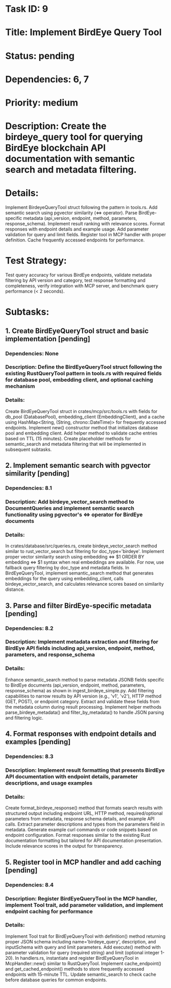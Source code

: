 # Task ID: 9
# Title: Implement BirdEye Query Tool
# Status: pending
# Dependencies: 6, 7
# Priority: medium
# Description: Create the birdeye_query tool for querying BirdEye blockchain API documentation with semantic search and metadata filtering.
# Details:
Implement BirdeyeQueryTool struct following the pattern in tools.rs. Add semantic search using pgvector similarity (<=> operator). Parse BirdEye-specific metadata (api_version, endpoint, method, parameters, response_schema). Implement result ranking with relevance scores. Format responses with endpoint details and example usage. Add parameter validation for query and limit fields. Register tool in MCP handler with proper definition. Cache frequently accessed endpoints for performance.

# Test Strategy:
Test query accuracy for various BirdEye endpoints, validate metadata filtering by API version and category, test response formatting and completeness, verify integration with MCP server, and benchmark query performance (< 2 seconds).

# Subtasks:
## 1. Create BirdEyeQueryTool struct and basic implementation [pending]
### Dependencies: None
### Description: Define the BirdEyeQueryTool struct following the existing RustQueryTool pattern in tools.rs with required fields for database pool, embedding client, and optional caching mechanism
### Details:
Create BirdEyeQueryTool struct in crates/mcp/src/tools.rs with fields for db_pool (DatabasePool), embedding_client (EmbeddingClient), and a cache using HashMap<String, (String, chrono::DateTime<Utc>)> for frequently accessed endpoints. Implement new() constructor method that initializes database pool and embedding client. Add helper method to validate cache entries based on TTL (15 minutes). Create placeholder methods for semantic_search and metadata filtering that will be implemented in subsequent subtasks.

## 2. Implement semantic search with pgvector similarity [pending]
### Dependencies: 8.1
### Description: Add birdeye_vector_search method to DocumentQueries and implement semantic search functionality using pgvector's <=> operator for BirdEye documents
### Details:
In crates/database/src/queries.rs, create birdeye_vector_search method similar to rust_vector_search but filtering for doc_type='birdeye'. Implement proper vector similarity search using embedding <=> $1 ORDER BY embedding <=> $1 syntax when real embeddings are available. For now, use fallback query filtering by doc_type and metadata fields. In BirdEyeQueryTool, implement semantic_search method that generates embeddings for the query using embedding_client, calls birdeye_vector_search, and calculates relevance scores based on similarity distance.

## 3. Parse and filter BirdEye-specific metadata [pending]
### Dependencies: 8.2
### Description: Implement metadata extraction and filtering for BirdEye API fields including api_version, endpoint, method, parameters, and response_schema
### Details:
Enhance semantic_search method to parse metadata JSONB fields specific to BirdEye documents (api_version, endpoint, method, parameters, response_schema) as shown in ingest_birdeye_simple.py. Add filtering capabilities to narrow results by API version (e.g., 'v1', 'v2'), HTTP method (GET, POST), or endpoint category. Extract and validate these fields from the metadata column during result processing. Implement helper methods parse_birdeye_metadata() and filter_by_metadata() to handle JSON parsing and filtering logic.

## 4. Format responses with endpoint details and examples [pending]
### Dependencies: 8.3
### Description: Implement result formatting that presents BirdEye API documentation with endpoint details, parameter descriptions, and usage examples
### Details:
Create format_birdeye_response() method that formats search results with structured output including endpoint URL, HTTP method, required/optional parameters from metadata, response schema details, and example API calls. Extract parameter descriptions and types from the parameters field in metadata. Generate example curl commands or code snippets based on endpoint configuration. Format responses similar to the existing Rust documentation formatting but tailored for API documentation presentation. Include relevance scores in the output for transparency.

## 5. Register tool in MCP handler and add caching [pending]
### Dependencies: 8.4
### Description: Register BirdEyeQueryTool in the MCP handler, implement Tool trait, add parameter validation, and implement endpoint caching for performance
### Details:
Implement Tool trait for BirdEyeQueryTool with definition() method returning proper JSON schema including name='birdeye_query', description, and inputSchema with query and limit parameters. Add execute() method with parameter validation for query (required string) and limit (optional integer 1-20). In handlers.rs, instantiate and register BirdEyeQueryTool in McpHandler::new() similar to RustQueryTool. Implement cache_endpoint() and get_cached_endpoint() methods to store frequently accessed endpoints with 15-minute TTL. Update semantic_search to check cache before database queries for common endpoints.

